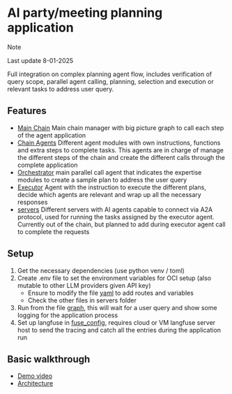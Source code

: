 # AI party/meeting planning application

> [!NOTE]  
> Last update 8-01-2025

Full integration on complex planning agent flow, includes verification of query scope, parallel agent calling, planning, selection and execution or relevant tasks to address user query.

## Features

- [Main Chain](modules/graph/graph.py) Main chain manager with big picture graph to call each step of the agent application
- [Chain Agents](modules/chain_agents/) Different agent modules with own instructions, functions and extra steps to complete tasks. This agents are in charge of manage the different steps of the chain and create the different calls through the complete application
- [Orchestrator](modules/chain_agents/orchestrator.py) main parallel call agent that indicates the expertise modules to create a sample plan to address the user query
- [Executor](modules/chain_agents/executor.py) Agent with the instruction to execute the different plans, decide which agents are relevant and wrap up all the necessary responses
- [servers](servers) Different servers with AI agents capable to connect via A2A protocol, used for running the tasks assigned by the executor agent. Currently out of the chain, but planned to add during executor agent call to complete the requests

## Setup

1. Get the necessary dependencies (use python venv / toml)
2. Create .env file to set the environment variables for OCI setup (also mutable to other LLM providers given API key)
    - Ensure to modify the file [yaml](modules/util/config/config.yaml) to add routes and variables
    - Check the other files in servers folder
3. Run from the file [graph](modules/graph/graph.py), this will wait for a user query and show some logging for the application process
4. Set up langfuse in [fuse_config](modules/util/lang_fuse.py), requires cloud or VM langfuse server host to send the tracing and catch all the entries during the application run

## Basic walkthrough

- [Demo video](walkthrough/AI_planning_app_demo.mp4)
- [Architecture](walkthrough/Ai_portal_w1.png)